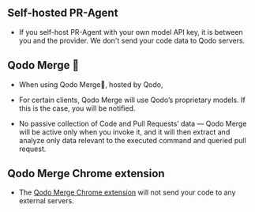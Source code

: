 ## Self-hosted PR-Agent

- If you self-host PR-Agent with your own model API key, it is between you and the provider. We don't send your code data to Qodo servers.

## Qodo Merge 💎

- When using Qodo Merge💎, hosted by Qodo, 

- For certain clients, Qodo Merge will use Qodo’s proprietary models. If this is the case, you will be notified.

- No passive collection of Code and Pull Requests’ data — Qodo Merge will be active only when you invoke it, and it will then extract and analyze only data relevant to the executed command and queried pull request.

## Qodo Merge Chrome extension

- The [Qodo Merge Chrome extension](https://chromewebstore.google.com/detail/pr-agent-chrome-extension/ephlnjeghhogofkifjloamocljapahnl) will not send your code to any external servers.
